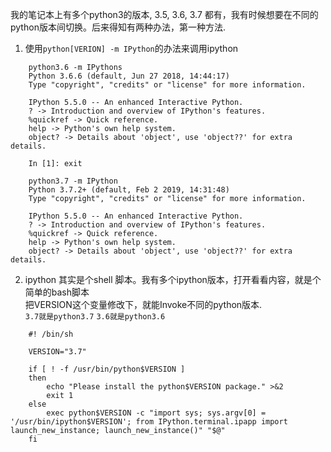 我的笔记本上有多个python3的版本, 3.5, 3.6, 3.7  都有，我有时候想要在不同的python版本间切换。后来得知有两种办法，第一种方法.  

1. 使用`python[VERION] -m IPython`的办法来调用ipython  
```
    python3.6 -m IPythons
    Python 3.6.6 (default, Jun 27 2018, 14:44:17)
    Type "copyright", "credits" or "license" for more information.

    IPython 5.5.0 -- An enhanced Interactive Python.
    ? -> Introduction and overview of IPython's features.
    %quickref -> Quick reference.
    help -> Python's own help system.
    object? -> Details about 'object', use 'object??' for extra details.

    In [1]: exit

    python3.7 -m IPython
    Python 3.7.2+ (default, Feb 2 2019, 14:31:48)
    Type "copyright", "credits" or "license" for more information.

    IPython 5.5.0 -- An enhanced Interactive Python.
    ? -> Introduction and overview of IPython's features.
    %quickref -> Quick reference.
    help -> Python's own help system.
    object? -> Details about 'object', use 'object??' for extra details. 
```

2. ipython 其实是个shell 脚本。我有多个ipython版本，打开看看内容，就是个简单的bash脚本  
把VERSION这个变量修改下，就能Invoke不同的python版本.  
`3.7就是python3.7`
`3.6就是python3.6`

```
    #! /bin/sh

    VERSION="3.7"

    if [ ! -f /usr/bin/python$VERSION ]
    then
        echo "Please install the python$VERSION package." >&2
        exit 1
    else
        exec python$VERSION -c "import sys; sys.argv[0] = '/usr/bin/ipython$VERSION'; from IPython.terminal.ipapp import launch_new_instance; launch_new_instance()" "$@"
    fi
```
